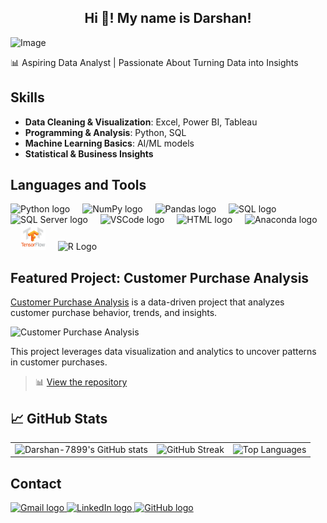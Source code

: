 <h2 align="center">Hi 👋! My name is Darshan!</h2>  

![Image](https://github.com/user-attachments/assets/49c96999-3117-44b7-807c-533a60839619)


📊 Aspiring Data Analyst | Passionate About Turning Data into Insights



## Skills
- **Data Cleaning & Visualization**: Excel, Power BI, Tableau
- **Programming & Analysis**: Python, SQL
- **Machine Learning Basics**: AI/ML models
- **Statistical & Business Insights**

## Languages and Tools
<div align="left">
  <img src="https://cdn.jsdelivr.net/gh/devicons/devicon/icons/python/python-original.svg" height="30" alt="Python logo" />
  <img width="12" />
  <img src="https://cdn.jsdelivr.net/gh/devicons/devicon/icons/numpy/numpy-original.svg" height="30" alt="NumPy logo" />
  <img width="12" />
  <img src="https://cdn.jsdelivr.net/gh/devicons/devicon/icons/pandas/pandas-original.svg" height="30" alt="Pandas logo" />
  <img width="12" />
  <img src="https://cdn.jsdelivr.net/gh/devicons/devicon/icons/mysql/mysql-original.svg" height="30" alt="SQL logo" />
  <img width="12" />
  <img src="https://cdn.jsdelivr.net/gh/devicons/devicon/icons/microsoftsqlserver/microsoftsqlserver-plain.svg" height="30" alt="SQL Server logo" />
  <img width="12" />
  <img src="https://cdn.jsdelivr.net/gh/devicons/devicon/icons/vscode/vscode-original.svg" height="30" alt="VSCode logo" />
  <img width="12" />
  <img src="https://cdn.jsdelivr.net/gh/devicons/devicon/icons/html5/html5-original.svg" height="30" alt="HTML logo" />
  <img width="12" />
  <img src="https://cdn.jsdelivr.net/gh/devicons/devicon/icons/anaconda/anaconda-original.svg" height="30" alt="Anaconda logo" />
  <img width="12" />
  <img src="https://raw.githubusercontent.com/github/explore/main/topics/tensorflow/tensorflow.png" alt="TensorFlow" width="40" height="40"/>
  <img width="12" />
   <img src="https://www.r-project.org/logo/Rlogo.svg" alt="R Logo" width="40" height="40"/>
  <img width="12" />
</div>


## Featured Project: Customer Purchase Analysis

[Customer Purchase Analysis](https://github.com/Darshan-7899/CustomerPurchaseAnalysis.git) is a data-driven project that analyzes customer purchase behavior, trends, and insights.

<img src="https://images.unsplash.com/photo-1519389950473-47ba0277781c?auto=format&fit=crop&w=800&q=80" alt="Customer Purchase Analysis" width="350"/>

This project leverages data visualization and analytics to uncover patterns in customer purchases.

> 📊 [View the repository](https://github.com/Darshan-7899/CustomerPurchaseAnalysis.git)

## 📈 GitHub Stats

<table>
  <tr>
    <td>
      <img width="250" src="https://github-readme-stats.vercel.app/api?username=Darshan-7899&show_icons=true&theme=radical" alt="Darshan-7899's GitHub stats" />
    </td>
    <td>
      <img width="250" src="https://github-readme-streak-stats.herokuapp.com?user=Darshan-7899&theme=radical" alt="GitHub Streak" />
    </td>
    <td>
      <img width="250" src="https://github-readme-stats.vercel.app/api/top-langs/?username=Darshan-7899&layout=compact&theme=radical" alt="Top Languages" />
    </td>
  </tr>
</table>



## Contact
<div align="left">
  <a href="mailto:darshh7899@gmail.com">
    <img src="https://img.shields.io/static/v1?message=Gmail&logo=gmail&label=&color=D14836&logoColor=white&labelColor=&style=for-the-badge" height="35" alt="Gmail logo" />
  </a>
  <a href="https://www.linkedin.com/in/darshan7899/" target="_blank">
    <img src="https://img.shields.io/static/v1?message=LinkedIn&logo=linkedin&label=&color=0077B5&logoColor=white&labelColor=&style=for-the-badge" height="35" alt="LinkedIn logo" />
  </a>
  <a href="https://github.com/Darshan-7899/Darshan" target="_blank">
    <img src="https://img.shields.io/static/v1?message=GitHub&logo=github&label=&color=181717&logoColor=white&labelColor=&style=for-the-badge" height="35" alt="GitHub logo" />
  </a>
</div>
